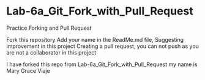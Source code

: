 # Lab-6a_Git_Fork_with_Pull_Request
Practice Forking and Pull Request

Fork this repository 
Add your name in the ReadMe.md file, Suggesting improvement in this project
Creating a pull request, you can not push as you are not a collaborator in this project

I have forked this repo from Lab-6a_Git_Fork_with_Pull_Request
my name is Mary Grace Viaje
